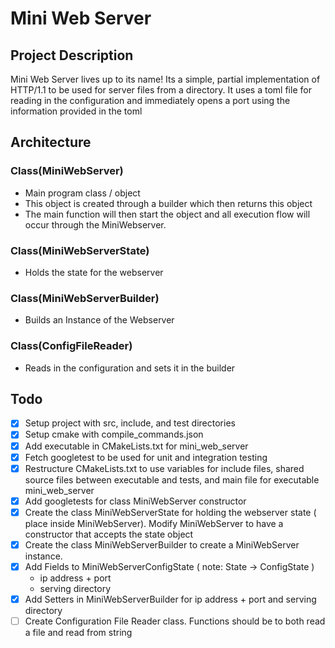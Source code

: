 # Mini Web Server

## Project Description
Mini Web Server lives up to its name! Its a simple, partial implementation of HTTP/1.1 to be used 
for server files from a directory. It uses a toml file for reading in the configuration and
immediately opens a port using the information provided in the toml

## Architecture

### Class(MiniWebServer)

- Main program class / object
- This object is created through a builder which then returns this object
- The main function will then start the object and all execution flow will occur through the
  MiniWebserver.

### Class(MiniWebServerState)
- Holds the state for the webserver

### Class(MiniWebServerBuilder)
- Builds an Instance of the Webserver 

### Class(ConfigFileReader)
- Reads in the configuration and sets it in the builder

## Todo
- [x] Setup project with src, include, and test directories
- [x] Setup cmake with compile\_commands.json
- [x] Add executable in CMakeLists.txt for mini\_web\_server
- [x] Fetch googletest to be used for unit and integration testing
- [x] Restructure CMakeLists.txt to use variables for include files, shared source files between
  executable and tests, and main file for executable mini\_web\_server
- [x] Add googletests for class MiniWebServer constructor
- [x] Create the class MiniWebServerState for holding the webserver state ( place inside
  MiniWebServer). Modify MiniWebServer to have a constructor that accepts the state object
- [x] Create the class MiniWebServerBuilder to create a MiniWebServer instance.
- [x] Add Fields to MiniWebServerConfigState ( note: State -> ConfigState )
    - ip address + port
    - serving directory
- [x] Add Setters in MiniWebServerBuilder for ip address + port and serving directory
- [ ] Create Configuration File Reader class. Functions should be to both read a file and read
  from string
